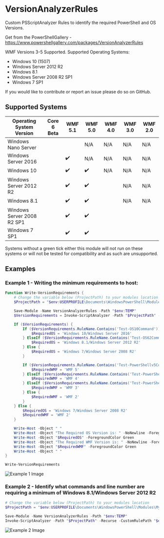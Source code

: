 # VersionAnalyzerRules

Custom PSScriptAnalyzer Rules to identify the required PowerShell and OS Versions.

Get from the PowerShellGallery - https://www.powershellgallery.com/packages/VersionAnalyzerRules

WMF Versions 3-5 Supported. Supported Operating Systems:

* Windows 10 (1507)
* Windows Server 2012 R2
* Windows 8.1
* Windows Server 2008 R2 SP1
* Windows 7 SP1

If you would like to contribute or report an issue please do so on GitHub.

## Supported Systems

| Operating System Version   | Core 6 Beta        | WMF 5.1            | WMF 5.0            | WMF 4.0            | WMF 3.0            | WMF 2.0 |
|----------------------------|--------------------|--------------------|--------------------|--------------------|--------------------|---------|
| Windows Nano Server        |                    |                    | N/A                | N/A                | N/A                | N/A     |
| Windows Server 2016        |                    | :heavy_check_mark: | N/A                | N/A                | N/A                | N/A     |
| Windows 10                 |                    | :heavy_check_mark: | :heavy_check_mark: | N/A                | N/A                | N/A     |
| Windows Server 2012 R2     |                    | :heavy_check_mark: | :heavy_check_mark: |                    | N/A                | N/A     |
| Windows 8.1                |                    | :heavy_check_mark: | :heavy_check_mark: |                    | N/A                | N/A     |
| Windows Server 2008 R2 SP1 |                    | :heavy_check_mark: | :heavy_check_mark: |                    |                    |         |
| Windows 7 SP1              |                    | :heavy_check_mark: | :heavy_check_mark: |                    |                    |         |

Systems without a green tick either this module will not run on these systems or will not be tested for compatibility and as such are unsupported.

## Examples

### Example 1 - Writing the minimum requirements to host:

```powershell
Function Write-VersionRequirements {
    # Change the variable below (ProjectPath) to your modules location
    $ProjectPath = "$env:USERPROFILE\Documents\WindowsPowerShell\Modules\MyModule" 

    Save-Module -Name VersionAnalyzerRules -Path "$env:TEMP"
    $VersionRequirements = Invoke-ScriptAnalyzer -Path "$ProjectPath" -Recurse -CustomRulePath "$env:TEMP\VersionAnalyzerRules" -ErrorAction SilentlyContinue

    If ($VersionRequirements) {
        If ($VersionRequirements.RuleName.Contains('Test-OS10Command')) {
            $RequiredOS = 'Windows 10/Windows Server 2016'
        } ElseIf ($VersionRequirements.RuleName.Contains('Test-OS62Command')) {
            $RequiredOS = 'Windows 8.1/Windows Server 2012 R2'
        } Else {
            $RequiredOS = 'Windows 7/Windows Server 2008 R2'
        }

        If ($VersionRequirements.RuleName.Contains('Test-PowerShellv5Command')) {
            $RequiredWMF = 'WMF 5'
        } ElseIf ($VersionRequirements.RuleName.Contains('Test-PowerShellv4Command')) {
            $RequiredWMF = 'WMF 4'
        } ElseIf ($VersionRequirements.RuleName.Contains('Test-PowerShellv3Command')) {
            $RequiredWMF = 'WMF 3'
        } Else {
            $RequiredWMF = 'WMF 2'
        }
    } Else {
        $RequiredOS = 'Windows 7/Windows Server 2008 R2'
        $RequiredWMF = 'WMF 2'
    }

    Write-Host -Object " "
    Write-Host -Object "The Required OS Version is: " -NoNewline -ForegroundColor Yellow
    Write-Host -Object "$RequiredOS" -ForegroundColor Green
    Write-Host -Object "The Required WMF Version is: " -NoNewline -ForegroundColor Yellow
    Write-Host -Object "$RequiredWMF" -ForegroundColor Green
    Write-Host -Object " "
}

Write-VersionRequirements
```

![Example 1 Image](http://i.imgur.com/D6P4DgN.png)

### Example 2 - Identify what commands and line number are requiring a minimum of Windows 8.1/Windows Server 2012 R2

```powershell
# Change the variable below (ProjectPath) to your modules location
$ProjectPath = "$env:USERPROFILE\Documents\WindowsPowerShell\Modules\MyModule"

Save-Module -Name VersionAnalyzerRules -Path "$env:TEMP"
Invoke-ScriptAnalyzer -Path "$ProjectPath" -Recurse -CustomRulePath "$env:TEMP\VersionAnalyzerRules" -ErrorAction SilentlyContinue | Where-Object {$_.RuleName -eq 'Test-OS62Command'} | Select-Object -Property ScriptName, Line, Message
```

![Example 2 Image](http://i.imgur.com/X7pSlH2.png)
